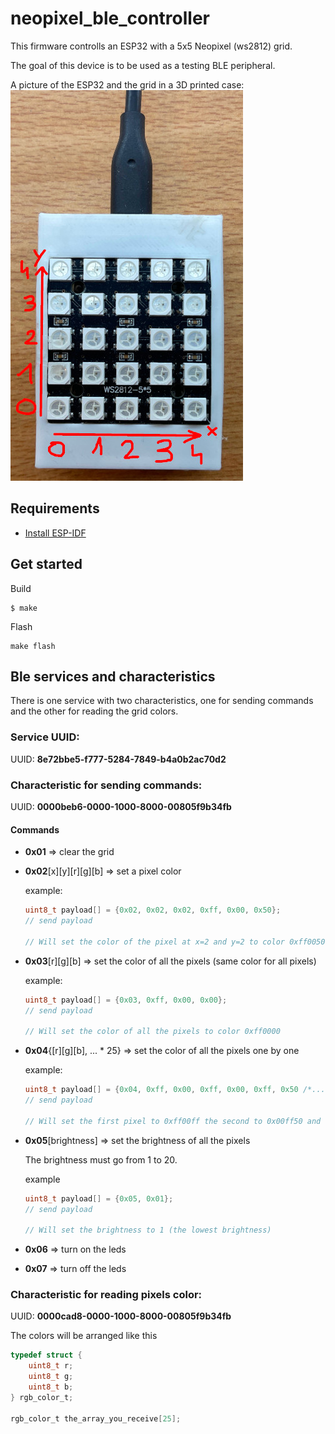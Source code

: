 # neopixel_ble_controller

This firmware controlls an ESP32 with a 5x5 Neopixel (ws2812) grid.

The goal of this device is to be used as a testing BLE peripheral.

A picture of the ESP32 and the grid in a 3D printed case:\
![pic_of_the_grid](./.github/pixel_pic.jpg)


## Requirements
- [Install ESP-IDF](https://docs.espressif.com/projects/esp-idf/en/stable/esp32/get-started/index.html)

## Get started

Build
```
$ make
```
Flash
```
make flash
```

## Ble services and characteristics

There is one service with two characteristics, one for sending commands and the other for reading the grid colors.

### Service UUID: 
UUID: **8e72bbe5-f777-5284-7849-b4a0b2ac70d2**

### Characteristic for sending commands:
UUID: **0000beb6-0000-1000-8000-00805f9b34fb**

#### Commands

- **0x01** => clear the grid

- **0x02**[x][y][r][g][b] => set a pixel color

    example: 
    ```c
    uint8_t payload[] = {0x02, 0x02, 0x02, 0xff, 0x00, 0x50};
    // send payload

    // Will set the color of the pixel at x=2 and y=2 to color 0xff0050
    ```

- **0x03**[r][g][b] => set the color of all the pixels (same color for all pixels)

    example:
    ```c
    uint8_t payload[] = {0x03, 0xff, 0x00, 0x00};
    // send payload

    // Will set the color of all the pixels to color 0xff0000
    ```

- **0x04**{[r][g][b], ... * 25} => set the color of all the pixels one by one

    example:
    ```c
    uint8_t payload[] = {0x04, 0xff, 0x00, 0xff, 0x00, 0xff, 0x50 /*...*/};
    // send payload

    // Will set the first pixel to 0xff00ff the second to 0x00ff50 and so on ...
    ```

- **0x05**[brightness] => set the brightness of all the pixels

    The brightness must go from 1 to 20.

    example
    ```c
    uint8_t payload[] = {0x05, 0x01};
    // send payload

    // Will set the brightness to 1 (the lowest brightness)
    ```

- **0x06** => turn on the leds

- **0x07** => turn off the leds


### Characteristic for reading pixels color:
UUID: **0000cad8-0000-1000-8000-00805f9b34fb**

The colors will be arranged like this

```c
typedef struct {
    uint8_t r;
    uint8_t g;
    uint8_t b;
} rgb_color_t;

rgb_color_t the_array_you_receive[25];
```